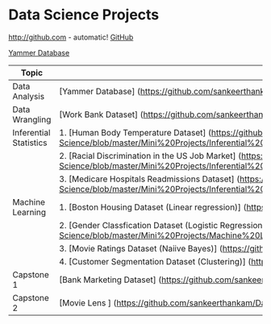 # Data Science Projects 

http://github.com - automatic!
[GitHub](http://github.com)

[Yammer Database](https://github.com/sankeerthankam/Data-Science/blob/master/Mini%20Projects/SQL%20Case%20Study/Yammer%20Case%20Study%20Analysis%20Report.pdf)

|Topic|Project
| --- | --- 
| Data Analysis | [Yammer Database] (https://github.com/sankeerthankam/Data-Science/blob/master/Mini%20Projects/SQL%20Case%20Study/Yammer%20Case%20Study%20Analysis%20Report.pdf)
| Data Wrangling | [Work Bank Dataset] (https://github.com/sankeerthankam/Data-Science/blob/master/Mini%20Projects/Data%20Wrangling/Data%20Wrangling%20on%20World%20Bank%20Dataset.ipynb)
| Inferential Statistics | 1. [Human Body Temperature Dataset] (https://github.com/sankeerthankam/Data-Science/blob/master/Mini%20Projects/Inferential%20Statistics/Human%20Body%20Temperature%20Dataset/Human%20Body%20Temperature%20Dataset.ipynb)
| | 2. [Racial Discrimination in the US Job Market] (https://github.com/sankeerthankam/Data-Science/blob/master/Mini%20Projects/Inferential%20Statistics/Racial%20Discrimination%20in%20the%20US%20Job%20Market/Racial%20Discrimination%20in%20the%20US%20Job%20Market.ipynb)
| | 3. [Medicare Hospitals Readmissions Dataset] (https://github.com/sankeerthankam/Data-Science/blob/master/Mini%20Projects/Inferential%20Statistics/Hospital%20Readmissions%20Dataset/Hospital%20Readmissions%20Dataset.ipynb)
| Machine Learning | 1. [Boston Housing Dataset (Linear regression)] (https://github.com/sankeerthankam/Data-Science/blob/master/Mini%20Projects/Machine%20Learning/Linear%20Regression/Linear%20Regression.ipynb) 
| | 2. [Gender Classfication Dataset (Logistic Regression)] (https://github.com/sankeerthankam/Data-Science/blob/master/Mini%20Projects/Machine%20Learning/Logistic%20Regression/Logistic%20Regression.ipynb)
| | 3. [Movie Ratings Dataset (Naiive Bayes)] (https://github.com/sankeerthankam/Data-Science/blob/master/Mini%20Projects/Machine%20Learning/Naive%20Bayes/Naive%20Bayes.ipynb)
| | 4. [Customer Segmentation Dataset (Clustering)] (https://github.com/sankeerthankam/Data-Science/blob/master/Mini%20Projects/Machine%20Learning/Clustering/Clustering.ipynb)
| Capstone 1 | [Bank Marketing Dataset] (https://github.com/sankeerthankam/Data-Science/blob/master/Capstone%201/Capstone%201.ipynb) 
| Capstone 2 | [Movie Lens ] (https://github.com/sankeerthankam/Data-Science/blob/master/Capstone%202/Recommendation%20System.ipynb)

